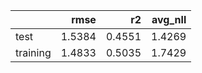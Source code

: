 |          |   rmse |     r2 |   avg_nll |
|:---------|-------:|-------:|----------:|
| test     | 1.5384 | 0.4551 |    1.4269 |
| training | 1.4833 | 0.5035 |    1.7429 |